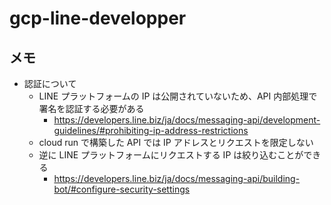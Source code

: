 # gcp-line-developper

## メモ

- 認証について
  - LINE プラットフォームの IP は公開されていないため、API 内部処理で署名を認証する必要がある
    - https://developers.line.biz/ja/docs/messaging-api/development-guidelines/#prohibiting-ip-address-restrictions
  - cloud run で構築した API では IP アドレスとリクエストを限定しない
  - 逆に LINE プラットフォームにリクエストする IP は絞り込むことができる
    - https://developers.line.biz/ja/docs/messaging-api/building-bot/#configure-security-settings
